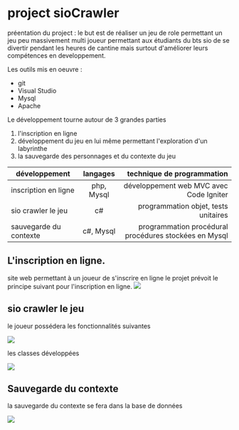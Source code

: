 project sioCrawler
==================

préentation du project : le but est de réaliser un jeu de role permettant un jeu peu massivement  multi joueur permettant aux étudiants du bts sio de se divertir pendant les heures de cantine mais surtout d'améliorer leurs compétences en developpement.

Les outils mis en oeuvre :

* git
* Visual Studio
* Mysql
* Apache

Le développement tourne autour de 3 grandes parties 

1. l'inscription en ligne
2. développement du jeu en lui même permettant l'exploration d'un labyrinthe 
3. la sauvegarde des personnages et du contexte du jeu

|      **développement**      | **langages** |          **technique de programmation**       			|
|-----------------------------|:------------:|---------------------------------------------------------:|
| inscription en ligne		  | php, Mysql   |   développement web MVC avec Code Igniter    			|
| sio crawler le jeu          | c#           |   programmation objet, tests unitaires        			|
| sauvegarde du contexte      | c#, Mysql    |   programmation procédural procédures stockées en Mysql  |

L'inscription en ligne.
-----------------
site web permettant à un joueur de s'inscrire en ligne le projet prévoit le principe suivant pour l'inscription en ligne.
![](C:\Users\btessier\Desktop\git\imagesTpGit\acteurFluxInscription.png)

sio crawler le jeu
-----------------
le joueur possédera les fonctionnalités suivantes

![](C:\Users\btessier\Desktop\git\imagesTpGit\useCasePersonnage.png)

les classes développées

![](C:\Users\btessier\Desktop\git\imagesTpGit\diagrammeClassePersonnage.png)

Sauvegarde du contexte
-----------------
la sauvegarde du contexte se fera dans la base de données

![](C:\Users\btessier\Desktop\git\imagesTpGit\mcdSauvegarde.png)
